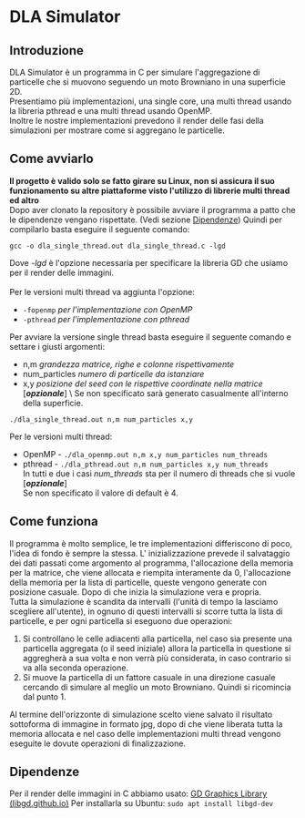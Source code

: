 # DLA Simulator
## Introduzione
DLA Simulator è un programma in C per simulare l'aggregazione di particelle che si muovono seguendo un moto Browniano in una superficie 2D. \
Presentiamo più implementazioni, una single core, una multi thread usando la libreria pthread e una multi thread usando OpenMP. \
Inoltre le nostre implementazioni prevedono il render delle fasi della simulazioni per mostrare come si aggregano le particelle.
## Come avviarlo
**Il progetto è valido solo se fatto girare su Linux, non si assicura il suo funzionamento su altre piattaforme visto l'utilizzo di librerie multi thread ed altro** \
Dopo aver clonato la repository è possibile avviare il programma a patto che le dipendenze vengano rispettate. (Vedi sezione <a href="Dipendenze"> Dipendenze</a>)
Quindi per compilarlo basta eseguire il seguente comando:

    gcc -o dla_single_thread.out dla_single_thread.c -lgd

Dove _-lgd_ è l'opzione necessaria per specificare la libreria GD che usiamo per il render delle immagini. \
\
Per le versioni multi thread va aggiunta l'opzione:

 - `-fopenmp` _per l'implementazione con OpenMP_
 - `-pthread` _per l'implementazione con pthread_

Per avviare la versione single thread basta eseguire il seguente comando e settare i giusti argomenti:

 - n,m _grandezza matrice, righe e colonne rispettivamente_
 - num_particles _numero di particelle da istanziare_
 - x,y _posizione del seed con le rispettive coordinate nella matrice_ [***opzionale***] \ Se non specificato sarà generato casualmente all'interno della superficie.

`./dla_single_thread.out n,m num_particles x,y`

Per le versioni multi thread:

 - OpenMP - `./dla_openmp.out n,m x,y num_particles num_threads`
 - pthread - `./dla_pthread.out n,m num_particles x,y num_threads` \
 In tutti e due i casi _num_threads_ sta per il numero di threads che si vuole [***opzionale***] \
 Se non specificato il valore di default è 4.

## Come funziona
Il programma è molto semplice, le tre implementazioni differiscono di poco, l'idea di fondo è sempre la stessa.
L' inizializzazione prevede il salvataggio dei dati passati come argomento al programma, l'allocazione della memoria per la matrice, che viene allocata e riempita interamente da 0, l'allocazione della memoria per la lista di particelle, queste vengono generate con posizione casuale. Dopo di che inizia la simulazione vera e propria. \
Tutta la simulazione è scandita da intervalli (l'unità di tempo la lasciamo scegliere all'utente), in ognuno di questi intervalli si scorre tutta la lista di particelle, e per ogni particella si eseguono due operazioni:

 1. Si controllano le celle adiacenti alla particella, nel caso sia presente una particella aggregata (o il seed iniziale) allora la particella in questione si aggregherà a sua volta e non verrà più considerata, in caso contrario si va alla seconda operazione.
 2. Si muove la particella di un fattore casuale in una direzione casuale cercando di simulare al meglio un moto Browniano. Quindi si ricomincia dal punto 1. 

Al termine dell'orizzonte di simulazione scelto viene salvato il risultato sottoforma di immagine in formato jpg, dopo di che viene liberata tutta la memoria allocata e nel caso delle implementazioni multi thread vengono eseguite le dovute operazioni di finalizzazione.

## Dipendenze
Per il render delle immagini in C abbiamo usato: [GD Graphics Library (libgd.github.io)](https://libgd.github.io/)
Per installarla su Ubuntu:
`sudo apt install libgd-dev`
